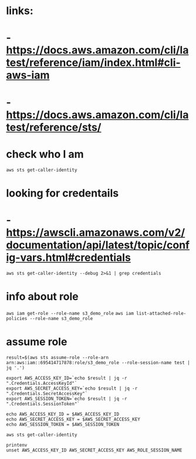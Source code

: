 # links:
# - https://docs.aws.amazon.com/cli/latest/reference/iam/index.html#cli-aws-iam
# - https://docs.aws.amazon.com/cli/latest/reference/sts/

# check who I am
`aws sts get-caller-identity`

# looking for credentails
#   - https://awscli.amazonaws.com/v2/documentation/api/latest/topic/config-vars.html#credentials
`aws sts get-caller-identity --debug 2>&1 | grep credentials`

# info about role
`aws iam get-role --role-name s3_demo_role`
`aws iam list-attached-role-policies --role-name s3_demo_role`

# assume role
```
result=$(aws sts assume-role --role-arn arn:aws:iam::695414717878:role/s3_demo_role --role-session-name test | jq '.')

export AWS_ACCESS_KEY_ID=`echo $result | jq -r ".Credentials.AccessKeyId"`
export AWS_SECRET_ACCESS_KEY=`echo $result | jq -r ".Credentials.SecretAccessKey"`
export AWS_SESSION_TOKEN=`echo $result | jq -r ".Credentials.SessionToken"`

echo AWS_ACCESS_KEY_ID = $AWS_ACCESS_KEY_ID
echo AWS_SECRET_ACCESS_KEY = $AWS_SECRET_ACCESS_KEY 
echo AWS_SESSION_TOKEN = $AWS_SESSION_TOKEN

aws sts get-caller-identity

printenv
unset AWS_ACCESS_KEY_ID AWS_SECRET_ACCESS_KEY AWS_ROLE_SESSION_NAME

```


